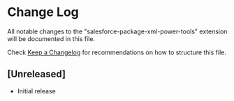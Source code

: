 # Change Log

All notable changes to the "salesforce-package-xml-power-tools" extension will be documented in this file.

Check [Keep a Changelog](http://keepachangelog.com/) for recommendations on how to structure this file.

## [Unreleased]

- Initial release